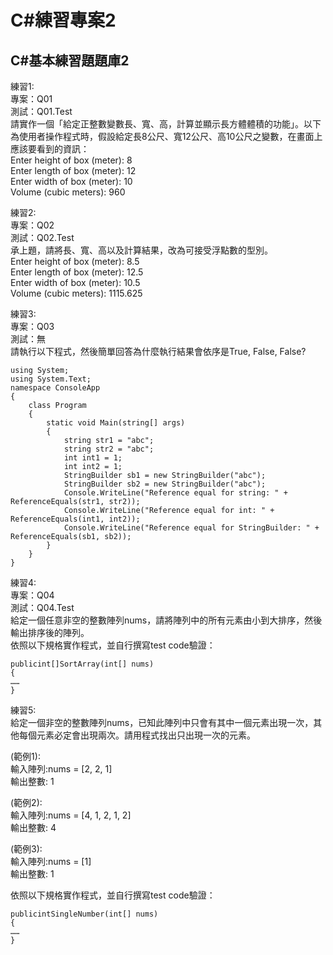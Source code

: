 # C#練習專案2
  
## C#基本練習題題庫2  
  
練習1:  
專案：Q01  
測試：Q01.Test  
請實作一個「給定正整數變數長、寬、高，計算並顯示長方體體積的功能」。以下為使用者操作程式時，假設給定長8公尺、寬12公尺、高10公尺之變數，在畫面上應該要看到的資訊：  
Enter height of box (meter): 8  
Enter length of box (meter): 12  
Enter width of box (meter): 10  
Volume (cubic meters): 960  
  
練習2:  
專案：Q02  
測試：Q02.Test  
承上題，請將長、寬、高以及計算結果，改為可接受浮點數的型別。  
Enter height of box (meter): 8.5  
Enter length of box (meter): 12.5  
Enter width of box (meter): 10.5  
Volume (cubic meters): 1115.625  
  
練習3:  
專案：Q03  
測試：無  
請執行以下程式，然後簡單回答為什麼執行結果會依序是True, False, False?  
```
using System;  
using System.Text;
namespace ConsoleApp
{
	class Program
    {
		static void Main(string[] args)
        {
			string str1 = "abc";
			string str2 = "abc";
			int int1 = 1;
			int int2 = 1;
			StringBuilder sb1 = new StringBuilder("abc");
			StringBuilder sb2 = new StringBuilder("abc");
			Console.WriteLine("Reference equal for string: " + ReferenceEquals(str1, str2));
			Console.WriteLine("Reference equal for int: " + ReferenceEquals(int1, int2));
			Console.WriteLine("Reference equal for StringBuilder: " + ReferenceEquals(sb1, sb2));
        }
    }
}
```

練習4:  
專案：Q04  
測試：Q04.Test  
給定一個任意非空的整數陣列nums，請將陣列中的所有元素由小到大排序，然後輸出排序後的陣列。  
依照以下規格實作程式，並自行撰寫test code驗證：  
```
publicint[]SortArray(int[] nums)
{
……
}
```

練習5:  
給定一個非空的整數陣列nums，已知此陣列中只會有其中一個元素出現一次，其他每個元素必定會出現兩次。請用程式找出只出現一次的元素。  

(範例1):  
輸入陣列:nums = [2, 2, 1]  
輸出整數: 1  
  
(範例2):  
輸入陣列:nums = [4, 1, 2, 1, 2]  
輸出整數: 4  
  
(範例3):  
輸入陣列:nums = [1]  
輸出整數: 1  
  
依照以下規格實作程式，並自行撰寫test code驗證：  
```
publicintSingleNumber(int[] nums)
{
……
}
```